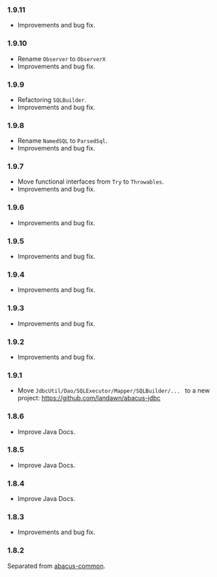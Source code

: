 ### 1.9.11

* Improvements and bug fix.


### 1.9.10

* Rename `Observer` to `ObserverX`
* Improvements and bug fix.


### 1.9.9

* Refactoring `SQLBuilder`.
* Improvements and bug fix.


### 1.9.8

* Rename `NamedSQL` to `ParsedSql`.
* Improvements and bug fix.


### 1.9.7

* Move functional interfaces from `Try` to `Throwables`.
* Improvements and bug fix.


### 1.9.6

* Improvements and bug fix.


### 1.9.5

* Improvements and bug fix.


### 1.9.4

* Improvements and bug fix.


### 1.9.3

* Improvements and bug fix.


### 1.9.2

* Improvements and bug fix.


### 1.9.1

* Move `JdbcUtil/Dao/SQLExecutor/Mapper/SQLBuilder/... ` to a new project: https://github.com/landawn/abacus-jdbc


### 1.8.6

* Improve Java Docs.


### 1.8.5

* Improve Java Docs.


### 1.8.4

* Improve Java Docs.


### 1.8.3

* Improvements and bug fix.


### 1.8.2

Separated from [abacus-common](https://github.com/landawn/abacus-common).
